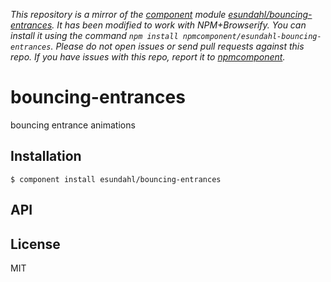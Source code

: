 *This repository is a mirror of the [component](http://component.io) module [esundahl/bouncing-entrances](http://github.com/esundahl/bouncing-entrances). It has been modified to work with NPM+Browserify. You can install it using the command `npm install npmcomponent/esundahl-bouncing-entrances`. Please do not open issues or send pull requests against this repo. If you have issues with this repo, report it to [npmcomponent](https://github.com/airportyh/npmcomponent).*

# bouncing-entrances

  bouncing entrance animations

## Installation

    $ component install esundahl/bouncing-entrances

## API

   

## License

  MIT
